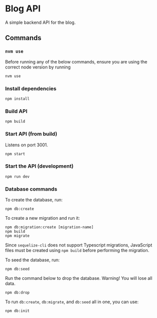 # Blog API

A simple backend API for the blog.

## Commands

### `nvm use`

Before running any of the below commands, ensure you are using the correct node version by running

```
nvm use
```

### Install dependencies

```
npm install
```

### Build API

```
npm build
```

### Start API (from build)

Listens on port 3001.

```
npm start
```

### Start the API (development)

```
npm run dev
```

### Database commands

To create the database, run:

```
npm db:create
```

To create a new migration and run it:

```
npm db:migration:create [migration-name]
npm build
npm migrate
```

Since `sequelize-cli` does not support Typescript migrations, JavaScript files must be created using `npm build` before performing the migration.

To seed the database, run:

```
npm db:seed
```

Run the command below to drop the database. Warning! You will lose all data.

```
npm db:drop
```

To run `db:create`, `db:migrate`, and `db:seed` all in one, you can use:

```
npm db:init
```
